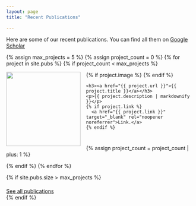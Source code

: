 ```yaml
---
layout: page
title: "Recent Publications"

---
```


Here are some of our recent publications. You can find all them on [Google Scholar](https://scholar.google.com/citations?user=564iLhYAAAAJ&hl=en)


{% assign max_projects = 5 %}
{% assign project_count = 0 %}
{% for project in site.pubs %}
  {% if project_count < max_projects %}
  <div class="clearfix" style="margin-bottom: 40px;">
    {% if project.image %}
      <img src="{{ project.image }}" width="200" style="float: left; margin-right: 15px; margin-bottom: 10px;">
    {% endif %}
    
    <h3><a href="{{ project.url }}">{{ project.title }}</a></h3>
    <p>{{ project.description | markdownify }}</p>
    {% if project.link %}
      <a href="{{ project.link }}" target="_blank" rel="noopener noreferrer">Link.</a>
    {% endif %}
  </div>
    {% assign project_count = project_count | plus: 1 %}

  {% endif %}
{% endfor %}


{% if site.pubs.size > max_projects %}
  <div style="margin-top: 20px;">
    <a href="/archive" target="_self">See all publications</a>
  </div>
{% endif %}



